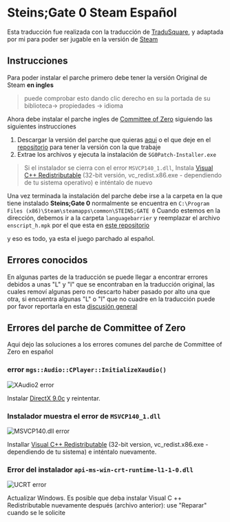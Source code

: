 # Steins;Gate 0 Steam Español

Esta traducción fue realizada con la traducción de [TraduSquare](https://github.com/TraduSquare?q=steins&type=&language=), y adaptada por mi para poder ser jugable en la versión de [Steam](https://store.steampowered.com/app/825630/STEINSGATE_0/)


## Instrucciones
Para poder instalar el parche primero debe tener la versión Original de Steam **en ingles**
> puede comprobar esto dando clic derecho en su la portada de su biblioteca-> propiedades -> idioma

Ahora debe instalar el parche ingles de [Committee of Zero](http://sonome.dareno.me/projects/sg0-steam.html)  siguiendo las siguientes instrucciones 

 1. Descargar la versión del parche que quieras [aqui](https://github.com/CommitteeOfZero/zero-patch/releases) o el que deje en el [repositorio](https://github.com/Sarag1/Steins-es-0/releases/tag/1.0) para tener la versión con la que trabaje
 2. Extrae los archivos y ejecuta la instalación de `SG0Patch-Installer.exe`
 >  Si el instalador se cierra con el error  `MSVCP140_1.dll`, Instala [Visual C++ Redistributable](https://aka.ms/vs/16/release/vc_redist.x86.exe)  (32-bit versión, vc_redist.x86.exe - dependiendo de tu sistema operativo) e inténtalo de nuevo

Una vez terminada la instalación del parche debe irse a la carpeta en la que tiene instalado **Steins;Gate 0** normalmente se encuentra en `C:\Program Files (x86)\Steam\steamapps\common\STEINS;GATE 0` Cuando estemos en la dirección, debemos ir a la carpeta `languagebarrier` y reemplazar el archivo `enscript_h.mpk` por el que esta en [este repositorio](https://github.com/Sarag1/Steins-es-0/releases/download/1.0/enscript_h.mpk)

y eso es todo, ya esta el juego parchado al español.
## Errores conocidos
En algunas partes de la traducción se puede llegar a encontrar errores debidos a unas "L" y "l" que se encontraban en la traducción original, las cuales removí algunas pero no descarto haber pasado por alto una que otra, si encuentra algunas "L" o "l" que no cuadre en la traducción puede por favor reportarla en esta [discusión general](https://github.com/Sarag1/Steins-es-0/discussions/2)

## Errores del parche de Committee of Zero

Aqui dejo las soluciones a los errores comunes del parche de Committee of Zero en español

### error `mgs::Audio::CPlayer::InitializeXaudio()`
![XAudio2 error](http://sonome.dareno.me/uploads/error_xaudio.png)

Instalar  [DirectX 9.0c](https://www.microsoft.com/en-us/download/details.aspx?id=35)  y reintentar.

### Instalador muestra el error de  `MSVCP140_1.dll`

![MSVCP140.dll error](http://sonome.dareno.me/uploads/error_vcruntime_sg0_steam.png)

Installar  [Visual C++ Redistributable](https://aka.ms/vs/16/release/vc_redist.x86.exe)  (32-bit version, vc_redist.x86.exe - dependiendo de tu sistema) e inténtalo nuevamente.

### Error del instalador  `api-ms-win-crt-runtime-l1-1-0.dll`

![UCRT error](http://sonome.dareno.me/uploads/error_ucrt.png)

Actualizar Windows. Es posible que deba instalar Visual C ++ Redistributable nuevamente después (archivo anterior): use "Reparar" cuando se le solicite
